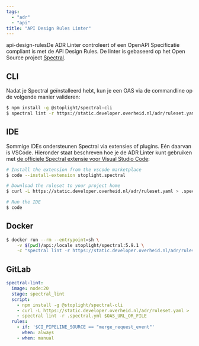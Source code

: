 ```yaml
---
tags:
  - "adr"
  - "api"
title: "API Design Rules Linter"
---
```


api-design-rulesDe ADR Linter controleert of een OpenAPI Specificatie compliant is met de API Design Rules. De linter is gebaseerd op het Open Source project [Spectral](https://github.com/stoplightio/spectral).

## CLI

Nadat je Spectral geïnstalleerd hebt, kun je een OAS via de commandline op de volgende manier valideren:

```bash
$ npm install -g @stoplight/spectral-cli
$ spectral lint -r https://static.developer.overheid.nl/adr/ruleset.yaml $OAS_URL_OR_FILE
```

## IDE

Sommige IDEs ondersteunen Spectral via extensies of plugins. Eén daarvan is VSCode. Hieronder staat beschreven hoe je de ADR Linter kunt gebruiken met [de officiele Spectral extensie voor Visual Studio Code](https://github.com/stoplightio/vscode-spectral):

```bash
# Install the extension from the vscode marketplace
$ code --install-extension stoplight.spectral

# Download the ruleset to your project home
$ curl -L https://static.developer.overheid.nl/adr/ruleset.yaml > .spectral.yml

# Run the IDE
$ code
```

## Docker

```bash
$ docker run --rm --entrypoint=sh \
    -v $(pwd)/api:/locale stoplight/spectral:5.9.1 \
    -c "spectral lint -r https://static.developer.overheid.nl/adr/ruleset.yaml"
```

## GitLab

```yaml
spectral-lint:
  image: node:20
  stage: spectral_lint
  script:
    - npm install -g @stoplight/spectral-cli
    - curl -L https://static.developer.overheid.nl/adr/ruleset.yaml > .spectral.yml
    - spectral lint -r .spectral.yml $OAS_URL_OR_FILE
  rules:
    - if: '$CI_PIPELINE_SOURCE == "merge_request_event"'
      when: always
    - when: manual
```
